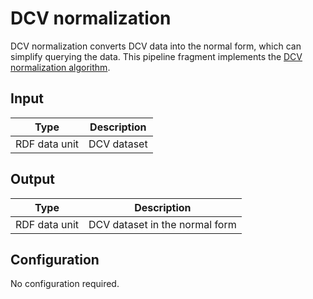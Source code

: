 # DCV normalization

DCV normalization converts DCV data into the normal form, which can simplify querying the data. This pipeline fragment implements the [DCV normalization algorithm](https://www.w3.org/TR/vocab-data-cube/#h3_normalize-algorithm).

## Input

| Type          | Description |
| ------------- | ----------- |
| RDF data unit | DCV dataset |

## Output

| Type          | Description                    |
| ------------- | ------------------------------ |
| RDF data unit | DCV dataset in the normal form |

## Configuration

No configuration required.
